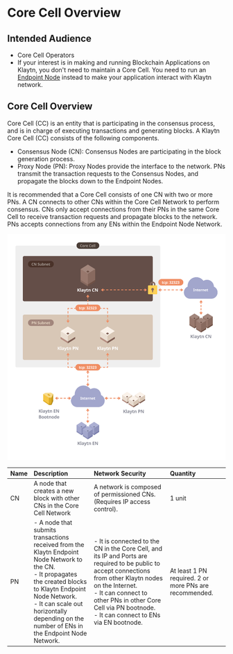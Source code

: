# Core Cell Overview <a id="core-cell-overview"></a>

## Intended Audience  <a id="intended-audience"></a>

- Core Cell Operators
- If your interest is in making and running Blockchain Applications on Klaytn, you don't need to maintain a Core Cell. You need to run an [Endpoint Node](../endpoint-node/README.md) instead to make your application interact with Klaytn network.


## Core Cell Overview <a id="core-cell-overview"></a>

Core Cell (CC) is an entity that is participating in the consensus process, and is in charge of executing transactions and generating blocks. A Klaytn Core Cell (CC) consists of the following components.

-  Consensus Node (CN): Consensus Nodes are participating in the block generation process.
-  Proxy Node (PN): Proxy Nodes provide the interface to the network. PNs transmit the transaction requests to the Consensus Nodes, and propagate the blocks down to the Endpoint Nodes.

It is recommended that a Core Cell consists of one CN with two or more PNs. A CN connects to other CNs within the Core Cell Network to perform consensus. CNs only accept connections from their PNs in the same Core Cell to receive transaction requests and propagate blocks to the network. PNs accepts connections from any ENs within the Endpoint Node Network.

![Core Cell Overview](images/cn_set.png)

| Name | Description                                                                                                                                                                                                                                                                       | Network Security                                                                                                                                                                                                                                                                           | Quantity                                               |
|:---- |:--------------------------------------------------------------------------------------------------------------------------------------------------------------------------------------------------------------------------------------------------------------------------------- |:------------------------------------------------------------------------------------------------------------------------------------------------------------------------------------------------------------------------------------------------------------------------------------------ |:------------------------------------------------------ |
| CN   | A node that creates a new block with other CNs in the Core Cell Network                                                                                                                                                                                                           | A network is composed of permissioned CNs. (Requires IP access control).                                                                                                                                                                                                                   | 1 unit                                                 |
| PN   | - A node that submits transactions received from the Klaytn Endpoint Node Network to the CN. <br>- It propagates the created blocks to Klaytn Endpoint Node Network. <br>- It can scale out horizontally depending on the number of ENs in the Endpoint Node Network. | - It is connected to the CN in the Core Cell, and its IP and Ports are required to be public to accept connections from other Klaytn nodes on the Internet. <br>- It can connect to other PNs in other Core Cell via PN bootnode. <br>- It can connect to ENs via EN bootnode. | At least 1 PN required. 2 or more PNs are recommended. |



